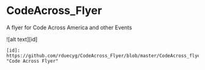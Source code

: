 CodeAcross_Flyer
================

A flyer for Code Across America and other Events

![alt text][id]

    [id]: https://github.com/rduecyg/CodeAcross_Flyer/blob/master/CodeAcross_flyer.pdf "Code Across Flyer"